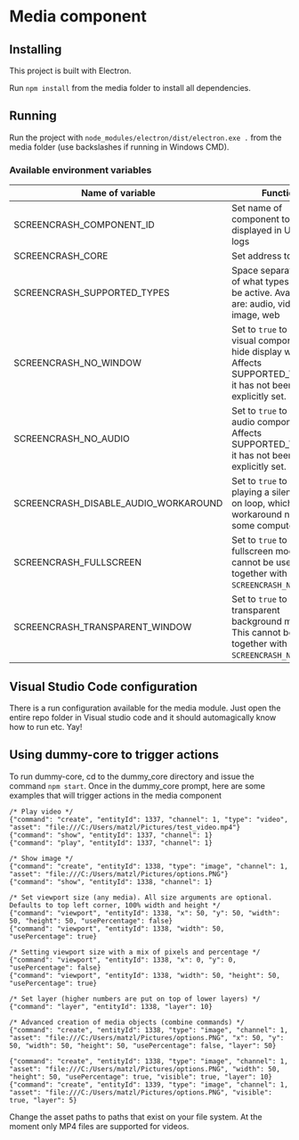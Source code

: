 # Media component

## Installing

This project is built with Electron.

Run `npm install` from the media folder to install all dependencies.

## Running

Run the project with `node_modules/electron/dist/electron.exe .` from the media folder (use backslashes if running in Windows CMD).

### Available environment variables

| Name of variable                     | Function                                                                                                                       | Default value             |
| ------------------------------------ | ------------------------------------------------------------------------------------------------------------------------------ | ------------------------- |
| SCREENCRASH_COMPONENT_ID             | Set name of component to be displayed in UI and logs                                                                           | Random string of 16 chars |
| SCREENCRASH_CORE                     | Set address to core                                                                                                            | localhost:8001            |
| SCREENCRASH_SUPPORTED_TYPES          | Space separated string of what types should be active. Available are: audio, video, image, web                                 | All available types       |
| SCREENCRASH_NO_WINDOW                | Set to `true` to disable visual components and hide display window. Affects SUPPORTED_TYPES if it has not been explicitly set. | false                     |
| SCREENCRASH_NO_AUDIO                 | Set to `true` to disable audio components. Affects SUPPORTED_TYPES if it has not been explicitly set.                          | false                     |
| SCREENCRASH_DISABLE_AUDIO_WORKAROUND | Set to `true` to disable playing a silent sound on loop, which is a workaround needed on some computers.                       | false                     |
| SCREENCRASH_FULLSCREEN               | Set to `true` to enable fullscreen mode. This cannot be used together with `SCREENCRASH_NO_WINDOW`.                            | false                     |
| SCREENCRASH_TRANSPARENT_WINDOW       | Set to `true` to enable transparent background mode. This cannot be used together with `SCREENCRASH_NO_WINDOW`.                | false                     |

## Visual Studio Code configuration

There is a run configuration available for the media module. Just open the entire repo folder in Visual studio code and
it should automagically know how to run etc. Yay!

## Using dummy-core to trigger actions

To run dummy-core, cd to the dummy_core directory and issue the command `npm start`.
Once in the dummy_core prompt, here are some examples that will trigger actions in the media component

```
/* Play video */
{"command": "create", "entityId": 1337, "channel": 1, "type": "video", "asset": "file:///C:/Users/matzl/Pictures/test_video.mp4"}
{"command": "show", "entityId": 1337, "channel": 1}
{"command": "play", "entityId": 1337, "channel": 1}

/* Show image */
{"command": "create", "entityId": 1338, "type": "image", "channel": 1, "asset": "file:///C:/Users/matzl/Pictures/options.PNG"}
{"command": "show", "entityId": 1338, "channel": 1}

/* Set viewport size (any media). All size arguments are optional. Defaults to top left corner, 100% width and height */
{"command": "viewport", "entityId": 1338, "x": 50, "y": 50, "width": 50, "height": 50, "usePercentage": false}
{"command": "viewport", "entityId": 1338, "width": 50, "usePercentage": true}

/* Setting viewport size with a mix of pixels and percentage */
{"command": "viewport", "entityId": 1338, "x": 0, "y": 0, "usePercentage": false}
{"command": "viewport", "entityId": 1338, "width": 50, "height": 50, "usePercentage": true}

/* Set layer (higher numbers are put on top of lower layers) */
{"command": "layer", "entityId": 1338, "layer": 10}

/* Advanced creation of media objects (combine commands) */
{"command": "create", "entityId": 1338, "type": "image", "channel": 1, "asset": "file:///C:/Users/matzl/Pictures/options.PNG", "x": 50, "y": 50, "width": 50, "height": 50, "usePercentage": false, "layer": 50}

{"command": "create", "entityId": 1338, "type": "image", "channel": 1, "asset": "file:///C:/Users/matzl/Pictures/options.PNG", "width": 50, "height": 50, "usePercentage": true, "visible": true, "layer": 10}
{"command": "create", "entityId": 1339, "type": "image", "channel": 1, "asset": "file:///C:/Users/matzl/Pictures/options.PNG", "visible": true, "layer": 5}
```

Change the asset paths to paths that exist on your file system. At the moment only MP4 files are supported for videos.
